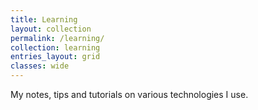 ```yaml
---
title: Learning
layout: collection
permalink: /learning/
collection: learning
entries_layout: grid
classes: wide
---
```


My notes, tips and tutorials on various technologies I use.
